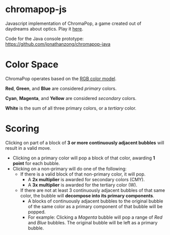 chromapop-js
============

Javascript implementation of ChromaPop, a game created out of daydreams about optics. Play it [here](http://jonathanzong.com/ChromaPop/).

Code for the Java console prototype: https://github.com/jonathanzong/chromapop-java

# Color Space

ChromaPop operates based on the [RGB color model](http://en.wikipedia.org/wiki/RGB_color_model).

__Red__, __Green__, and __Blue__ are considered *primary* colors.

__Cyan__, __Magenta__, and __Yellow__ are considered *secondary* colors.

__White__ is the sum of all three primary colors, or a *tertiary* color.

# Scoring

Clicking on part of a block of __3 or more continuously adjacent bubbles__ will result in a valid move.

- Clicking on a primary color will pop a block of that color, awarding __1 point__ for each bubble.
- Clicking on a non-primary will do one of the following:
  - If there is a valid block of that non-primary color, it will pop.
      - A __2x multiplier__ is awarded for secondary colors (CMY).
      - A __3x multiplier__ is awarded for the tertiary color (W).
  - If there are not at least 3 continuously adjacent bubbles of that same color, the bubble will __decompose into its primary components__.
      - A blocks of continuously adjacent bubbles to the original bubble of the same color as a primary component of that bubble will be popped.
      - For example: Clicking a *Magenta* bubble will pop a range of *Red* and *Blue* bubbles. The original bubble will be left as a primary bubble.
